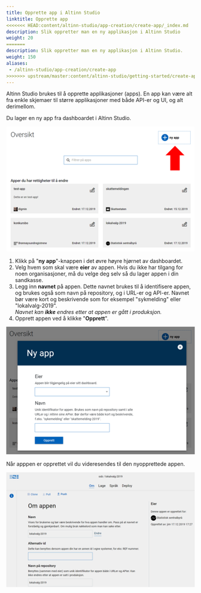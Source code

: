 ```yaml
---
title: Opprette app i Altinn Studio
linktitle: Opprette app
<<<<<<< HEAD:content/altinn-studio/app-creation/create-app/_index.md
description: Slik oppretter man en ny applikasjon i Altinn Studio
weight: 20
=======
description: Slik oppretter man en ny applikasjon i Altinn Studio.
weight: 150
aliases:
 - /altinn-studio/app-creation/create-app
>>>>>>> upstream/master:content/altinn-studio/getting-started/create-app/_index.md
---
```


Altinn Studio brukes til å opprette applikasjoner (apps).
En app kan være alt fra enkle skjemaer til større applikasjoner med både API-er og UI, og alt derimellom. 

Du lager en ny app fra dashboardet i Altinn Studio.

![Dashboardet i Altinn Studio](overview.png "Dashboard - oversikt")

1. Klikk på "**ny app**"-knappen i det øvre høyre hjørnet av dashboardet. 
2. Velg hvem som skal være **eier** av appen. Hvis du ikke har tilgang for noen organisasjoner, må du velge deg selv så du lager appen i din sandkasse.
3. Legg inn **navnet** på appen. Dette navnet brukes til å identifisere appen, og brukes også som navn på repository, og i URL-er og API-er.
   Navnet bør være kort og beskrivende som for eksempel "sykmelding" eller "lokalvalg-2019".  
    _Navnet kan **ikke** endres etter at appen er gått i produksjon._
4. Opprett appen ved å klikke "**Opprett**".

![Ny app popup](new-app.png "Opprett en ny app")

Når apppen er opprettet vil du videresendes til den nyopprettede appen.

![App opprettet](app-created.png "App opprettet")